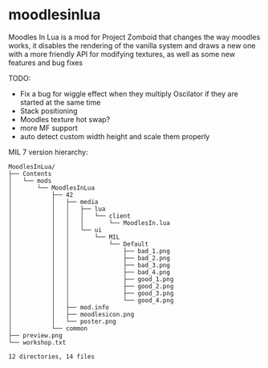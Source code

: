 # moodlesinlua
Moodles In Lua is a mod for Project Zomboid that changes the way moodles works, it disables the rendering of the vanilla system and draws a new one with a more friendly API for modifying textures, as well as some new features and bug fixes

TODO:
- Fix a bug for wiggle effect when they multiply Oscilator if they are started at the same time
- Stack positioning 
- Moodles texture hot swap?
- more MF support
- auto detect custom width height and scale them properly 

MIL 7 version hierarchy:
```
MoodlesInLua/
├── Contents
│   └── mods
│       └── MoodlesInLua
│           ├── 42
│           │   ├── media
│           │   │   ├── lua
│           │   │   │   └── client
│           │   │   │       └── MoodlesIn.lua
│           │   │   └── ui
│           │   │       └── MIL
│           │   │           └── Default
│           │   │               ├── bad_1.png
│           │   │               ├── bad_2.png
│           │   │               ├── bad_3.png
│           │   │               ├── bad_4.png
│           │   │               ├── good_1.png
│           │   │               ├── good_2.png
│           │   │               ├── good_3.png
│           │   │               └── good_4.png
│           │   ├── mod.info
│           │   ├── moodlesicon.png
│           │   └── poster.png
│           └── common
├── preview.png
└── workshop.txt

12 directories, 14 files
```
